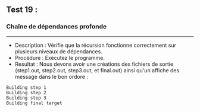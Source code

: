## Test 19 :
### Chaîne de dépendances profonde

-------
- Description : Vérifie que la récursion fonctionne correctement sur plusieurs niveaux de dépendances.
- Procédure : Exécutez le programme.
- Resultat : Nous devons avoir une créations des fichiers de sortie (step1.out, step2.out, step3.out, et final.out) ainsi qu'un affiche des message dans le bon ordore : 
```
Building step 1
Building step 2
Building step 3
Building final target
```

